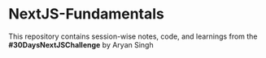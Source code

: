 # NextJS-Fundamentals
This repository contains session-wise notes, code, and learnings from the **#30DaysNextJSChallenge** by Aryan Singh

